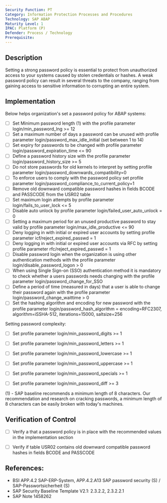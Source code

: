 ```yaml
---
Security Function: PT
Category: Information Protection Processes and Procedures
Technology: SAP ABAP
Maturity Level: 1
IPAC: Platform (P)
Defender: Process / Technology
Prerequisite:
---
```


## Description

Setting a strong password policy is essential to protect from unauthorized access to your systems caused by stolen credentials or hashes. A weak password policy can result in several threats to the company, ranging from gaining access to sensitive information to corrupting an entire system.

## Implementation

Below helps organization's set a password policy for ABAP systems:

- [ ] Set Minimum password length (1) with the profile parameter login/min_password_lng >= 12
- [ ] Set a maximum number of days a password can be unused with profile parameter login/password_max_idle_initial (set between 1 to 14)
- [ ] Set expiry for passwords to be changed with profile parameter login/password_expiration_time <= 90
- [ ] Define a password history size with the profile parameter login/password_history_size >= 5
- [ ] Do not store passwords for old kernels to interpret by setting profile parameter login/password_downwards_compatibility=0
- [ ] To enforce users to comply with the password policy set profile parameter login/password_compliance_to_current_policy=1
- [ ] Remove old downward compatible password hashes in fields BCODE and PASSCODE from the USR02 table
- [ ] Set maximum login attempts by profile parameter login/fails_to_user_lock <= 5
- [ ] Disable auto unlock by profile parameter login/failed_user_auto_unlock = 0
- [ ] Setting a maximum period for an unused productive password to stay valid by profile parameter login/max_idle_productive <= 90
- [ ] Deny logging in with initial or expired user accounts by setting profile parameter icf/reject_expired_passwd = 1
- [ ] Deny logging in with initial or expired user accounts via RFC by setting profile parameter rfc/reject_expired_passwd = 1
- [ ] Disable password login when the organization is using other authentication methods with the profile parameter login/disable_password_logon > 0
- [ ] When using Single Sign-on (SSO) authentication method it is mandatory to check whether a users passwords needs changing with the profile parameter login/password_change_for_SSO
- [ ] Define a period of time (measured in days) that a user is able to change their password again with the profile parameter login/password_change_waittime > 0
- [ ] Set the hashing algorithm and encoding for new password with the profile parameter login/password_hash_algorithm = encoding=RFC2307, algorithm=iSSHA-512, iterations=15000, saltsize=256

Setting password complexity:
- [ ] Set profile parameter login/min_password_digits >= 1
- [ ] Set profile parameter login/min_password_letters >= 1
- [ ] Set profile parameter login/min_password_lowercase >= 1
- [ ] Set profile parameter login/min_password_uppercase >= 1
- [ ] Set profile parameter login/min_password_specials >= 1
- [ ] Set profile parameter login/min_password_diff >= 3


(1) - SAP baseline recommends a minimum length of 8 characters. Our recommendation and research on cracking passwords, a minimum length of 8 characters can be easily broken with today's machines.

## Verification of Control

- [ ] Verify a that a password policy is in place with the recommended values in the implementation section
- [ ] Verify if table USR02 contains old downward compatible password hashes in fields BCODE and PASSCODE


## References:
- BSI APP.4.2 SAP-ERP-System, APP.4.2.A13 SAP password security (S) / SAP-Passwortsicherheit (S)
- SAP Security Baseline Template V2.1: 2.3.2.2, 2.3.2.2.1
- SAP Note 1458262
